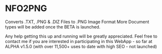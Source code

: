 NFO2PNG
=======

Converts .TXT, .PNG &amp; .DIZ Files to .PNG Image Format 
More Document types will be added once the BETA is launched.

Any help getting this up and running will be greatly appreciated. Feel free to contact me if you are interested
in participating in this WebApp - so far at ALPHA v1.5.0 (with over 11,500+ uses to date with high SEO - not launched)
